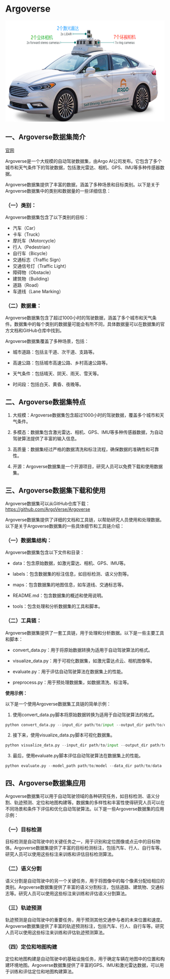 # Argoverse

<div align=center>
<img src="./imgs/1.6.1.1.jpg" width="600" height="320">
</div>
<div align=center></div>

## 一、Argoverse数据集简介
[官网](https://www.argoverse.org/)

Argoverse是一个大规模的自动驾驶数据集，由Argo AI公司发布。它包含了多个城市和天气条件下的驾驶数据，包括激光雷达、相机、GPS、IMU等多种传感器数据。

Argoverse数据集提供了丰富的数据，涵盖了多种场景和目标类别。以下是关于Argoverse数据集中的类别和数据量的一些详细信息：

### （一）类别：

Argoverse数据集包含了以下类别的目标：

* 汽车（Car）
* 卡车（Truck）
* 摩托车（Motorcycle）
* 行人（Pedestrian）
* 自行车（Bicycle）
* 交通标志（Traffic Sign）
* 交通信号灯（Traffic Light）
* 障碍物（Obstacle）
* 建筑物（Building）
* 道路（Road）
* 车道线（Lane Marking）

### （二）数据量：

Argoverse数据集包含了超过1000小时的驾驶数据，涵盖了多个城市和天气条件。数据集中的每个类别的数据量可能会有所不同，具体数据量可以在数据集的官方文档和GitHub仓库中找到。

Argoverse数据集覆盖了多种场景，包括：

* 城市道路：包括主干道、次干道、支路等。

* 高速公路：包括城市高速公路、乡村高速公路等。

* 天气条件：包括晴天、阴天、雨天、雪天等。

* 时间段：包括白天、黄昏、夜晚等。


## 二、Argoverse数据集特点

1. 大规模：Argoverse数据集包含超过1000小时的驾驶数据，覆盖多个城市和天气条件。

2. 多模态：数据集包含激光雷达、相机、GPS、IMU等多种传感器数据，为自动驾驶算法提供了丰富的输入信息。

3. 高质量：数据集经过严格的数据清洗和标注流程，确保数据的准确性和可靠性。

4. 开源：Argoverse数据集是一个开源项目，研究人员可以免费下载和使用数据集。

## 三、Argoverse数据集下载和使用

Argoverse数据集可以从GitHub仓库下载：https://github.com/ArgoVerse/Argoverse

Argoverse数据集提供了详细的文档和工具链，以帮助研究人员使用和处理数据。以下是关于Argoverse数据集的一些具体细节和工具链介绍：

### （一）数据集结构：

Argoverse数据集包含以下文件和目录：

* data：包含原始数据，如激光雷达、相机、GPS、IMU等。

* labels：包含数据集的标注信息，如目标检测、语义分割等。

* maps：包含数据集的地图信息，如车道线、交通标志等。
  
* README.md：包含数据集的概述和使用说明。
  
* tools：包含处理和分析数据集的工具和脚本。

### （二）工具链：

Argoverse数据集提供了一套工具链，用于处理和分析数据。以下是一些主要工具和脚本：

* convert_data.py：用于将原始数据转换为适用于自动驾驶算法的格式。
  
* visualize_data.py：用于可视化数据集，如激光雷达点云、相机图像等。
  
* evaluate.py：用于评估自动驾驶算法在数据集上的性能。
  
* preprocess.py：用于预处理数据集，如数据清洗、标注等。


**使用示例：**

以下是一个使用Argoverse数据集工具链的简单示例：

1. 使用convert_data.py脚本将原始数据转换为适用于自动驾驶算法的格式。
   
```python
python convert_data.py --input_dir path/to/input --output_dir path/to/output
```

2. 接下来，使用visualize_data.py脚本可视化数据集。

```python
python visualize_data.py --input_dir path/to/input --output_dir path/to/output
```

3. 最后，使用evaluate.py脚本评估自动驾驶算法在数据集上的性能。

```python
python evaluate.py --model_path path/to/model --data_dir path/to/data
```

## 四、Argoverse数据集应用

Argoverse数据集可以用于自动驾驶领域的各种研究任务，如目标检测、语义分割、轨迹预测、定位和地图构建等。数据集的多样性和丰富性使得研究人员可以在不同场景和条件下评估和优化自动驾驶算法。以下是一些Argoverse数据集的应用示例：

### （一）目标检测

目标检测是自动驾驶中的关键任务之一，用于识别和定位图像或点云中的目标物体。Argoverse数据集提供了丰富的目标检测标注，包括汽车、行人、自行车等。研究人员可以使用这些标注来训练和评估目标检测算法。

### （二）语义分割

语义分割是自动驾驶中的另一个关键任务，用于将图像中的每个像素分配给相应的类别。Argoverse数据集提供了丰富的语义分割标注，包括道路、建筑物、交通标志等。研究人员可以使用这些标注来训练和评估语义分割算法。

### （三）轨迹预测

轨迹预测是自动驾驶中的重要任务，用于预测其他交通参与者的未来位置和速度。Argoverse数据集提供了丰富的轨迹预测标注，包括汽车、行人、自行车等。研究人员可以使用这些标注来训练和评估轨迹预测算法。

### （四）定位和地图构建

定位和地图构建是自动驾驶中的基础设施任务，用于确定车辆在地图中的位置和构建环境地图。Argoverse数据集提供了丰富的GPS、IMU和激光雷达数据，可以用于训练和评估定位和地图构建算法。
